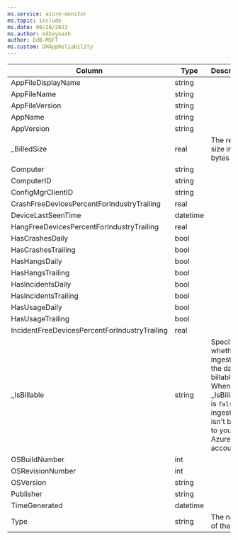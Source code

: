 ```yaml
---
ms.service: azure-monitor
ms.topic: include
ms.date: 08/28/2023
ms.author: edbaynash
author: EdB-MSFT
ms.custom: DHAppReliability
---
```



| Column | Type | Description |
|---|---|---|
| AppFileDisplayName | string |   |
| AppFileName | string |   |
| AppFileVersion | string |   |
| AppName | string |   |
| AppVersion | string |   |
| _BilledSize | real | The record size in bytes |
| Computer | string |   |
| ComputerID | string |   |
| ConfigMgrClientID | string |   |
| CrashFreeDevicesPercentForIndustryTrailing | real |   |
| DeviceLastSeenTime | datetime |   |
| HangFreeDevicesPercentForIndustryTrailing | real |   |
| HasCrashesDaily | bool |   |
| HasCrashesTrailing | bool |   |
| HasHangsDaily | bool |   |
| HasHangsTrailing | bool |   |
| HasIncidentsDaily | bool |   |
| HasIncidentsTrailing | bool |   |
| HasUsageDaily | bool |   |
| HasUsageTrailing | bool |   |
| IncidentFreeDevicesPercentForIndustryTrailing | real |   |
| _IsBillable | string | Specifies whether ingesting the data is billable. When _IsBillable is `false` ingestion isn't billed to your Azure account |
| OSBuildNumber | int |   |
| OSRevisionNumber | int |   |
| OSVersion | string |   |
| Publisher | string |   |
| TimeGenerated | datetime |   |
| Type | string | The name of the table |

